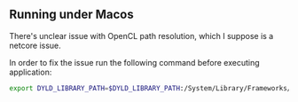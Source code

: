 ## Running under Macos

There's unclear issue with OpenCL path resolution, which I suppose is a netcore issue.

In order to fix the issue run the following command before executing application:

```bash
export DYLD_LIBRARY_PATH=$DYLD_LIBRARY_PATH:/System/Library/Frameworks/OpenCL.framework
```